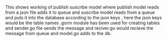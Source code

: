 This shows working of publish suscribe model where publish model reads from a json file adds it to queue and suscribe model reads from a queue and puts it into the database according to the json keys , here the json keys would be the table names .gorm module has been used for creating tables and sender.go file sends the message and reciver.go would recieve the message from queue and model.go adds to the db. 
